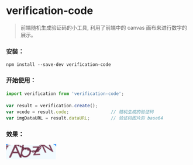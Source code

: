 # verification-code
> 前端随机生成验证码的小工具, 利用了前端中的 canvas 画布来进行数字的展示。


### 安装：
```
npm install --save-dev verification-code
```

### 开始使用：
```javascript
import verification from 'verification-code';

var result = verification.create();
var vcode = result.code;				// 随机生成的验证码
var imgDataURL = result.dataURL;		// 验证码图片的 base64
```

### 效果：

![](code.png)